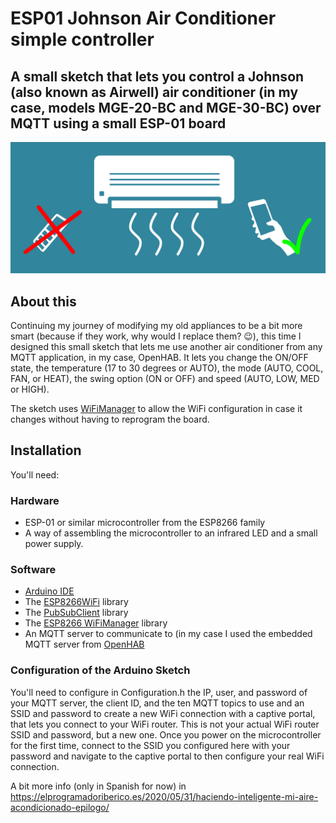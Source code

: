 # ESP01 Johnson Air Conditioner simple controller
## A small sketch that lets you control a Johnson (also known as Airwell) air conditioner (in my case, models MGE-20-BC and MGE-30-BC) over MQTT using a small ESP-01 board

![Logo](https://github.com/ladbsoft/ESP01_Johnson_Air_Conditioner_simple_controller/blob/master/header.png "Logo")

## About this
Continuing my journey of modifying my old appliances to be a bit more smart (because if they work, why would I replace them? 😉), this time I designed this small sketch that lets me use another air conditioner from any MQTT application, in my case, OpenHAB. It lets you change the ON/OFF state, the temperature (17 to 30 degrees or AUTO), the mode (AUTO, COOL, FAN, or HEAT), the swing option (ON or OFF) and speed (AUTO, LOW, MED or HIGH).

The sketch uses [WiFiManager](https://github.com/tzapu/WiFiManager) to allow the WiFi configuration in case it changes without having to reprogram the board.

## Installation
You'll need:

### Hardware
- ESP-01 or similar microcontroller from the ESP8266 family
- A way of assembling the microcontroller to an infrared LED and a small power supply.


### Software
- [Arduino IDE](https://www.arduino.cc/en/Main/Software)
- The [ESP8266WiFi](https://github.com/esp8266/Arduino/tree/master/libraries/ESP8266WiFi) library
- The [PubSubClient](https://github.com/knolleary/pubsubclient) library
- The [ESP8266 WiFiManager](https://github.com/tzapu/WiFiManager) library
- An MQTT server to communicate to (in my case I used the embedded MQTT server from [OpenHAB](https://www.openhab.org/)

### Configuration of the Arduino Sketch
You'll need to configure in Configuration.h the IP, user, and password of your MQTT server, the client ID, and the ten MQTT topics to use and an SSID and password to create a new WiFi connection with a captive portal, that lets you connect to your WiFi router. This is not your actual WiFi router SSID and password, but a new one. Once you power on the microcontroller for the first time, connect to the SSID you configured here with your password and navigate to the captive portal to then configure your real WiFi connection.

A bit more info (only in Spanish for now) in https://elprogramadoriberico.es/2020/05/31/haciendo-inteligente-mi-aire-acondicionado-epilogo/
